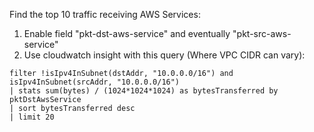 Find the top 10 traffic receiving AWS Services:

1. Enable field "pkt-dst-aws-service" and eventually "pkt-src-aws-service"
2. Use cloudwatch insight with this query (Where VPC CIDR can vary):

```
filter !isIpv4InSubnet(dstAddr, "10.0.0.0/16") and isIpv4InSubnet(srcAddr, "10.0.0.0/16")
| stats sum(bytes) / (1024*1024*1024) as bytesTransferred by pktDstAwsService
| sort bytesTransferred desc
| limit 20
```
